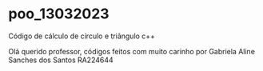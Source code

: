 # poo_13032023
Código de cálculo de círculo e triângulo c++

Olá querido professor, códigos feitos com muito carinho por Gabriela Aline Sanches dos Santos        RA224644
